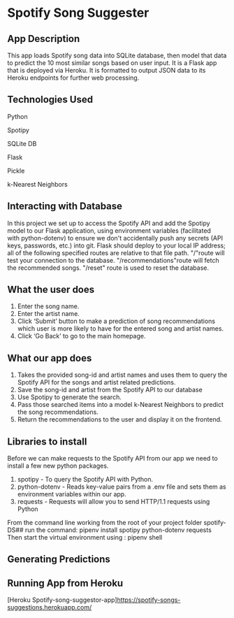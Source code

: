 # Spotify Song Suggester

## App Description
  This app loads Spotify song data into SQLite database, then model that data to predict the 10 most similar songs based on user input. It is a Flask app that is deployed via Heroku. It is formatted to output JSON data to its Heroku endpoints for further web processing.
  
## Technologies Used

Python

Spotipy

SQLite DB

Flask 

Pickle

k-Nearest Neighbors

## Interacting with Database
In this project we set up to access the Spotify API and add the Spotipy model to our Flask application, using environment variables (facilitated with python-dotenv) to ensure we don't accidentally push any secrets (API keys, passwords, etc.) into git.
Flask should deploy to your local IP address; all of the following specified routes are relative to that file path. "/"route will test your connection to the database. "/recommendations"route  will fetch the recommended songs. "/reset" route is used to reset the database.

## What the user does
1. Enter the song name.
2. Enter the artist name.
3. Click ‘Submit’ button to make a prediction of song recommendations which user is more likely to have  for the entered song and artist names.
4. Click ‘Go Back’ to go to the main homepage.

## What our app does
1. Takes the provided song-id and artist names and uses them to query the Spotify API for the songs and artist related predictions.
2. Save the song-id and artist from the Spotify API to our database
3. Use Spotipy to generate the search.
4. Pass those searched items into a model k-Nearest Neighbors to predict the song recommendations.
5. Return the recommendations to the user and display it on the frontend.

## Libraries to install
Before we can make requests to the Spotify API from our app we need to install a few new python packages.
1. spotipy - To query the Spotify API with Python.
2. python-dotenv - Reads key-value pairs from a .env file and sets them as environment variables within our app.
3. requests - Requests will allow you to send HTTP/1.1 requests using Python

From the command line working from the root of your project folder spotify-DS## run the command:
                  pipenv install spotipy python-dotenv requests
Then start the virtual environment using :
                  pipenv shell

## Generating Predictions




## Running App from Heroku
  
[Heroku Spotify-song-suggestor-app]https://spotify-songs-suggestions.herokuapp.com/
